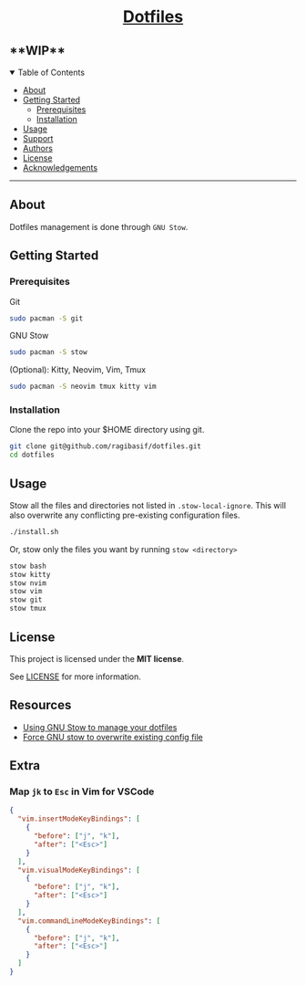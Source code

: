 <div align="center">
  <a href="https://github.com/ragibasif/dotfiles">
      <h1>Dotfiles</h1>
  </a>
</div>

<h2>**WIP**</h2>

<!--TODO: refactor readme-->

<details open="open">
<summary>Table of Contents</summary>

- [About](#about)
- [Getting Started](#getting-started)
  - [Prerequisites](#prerequisites)
  - [Installation](#installation)
- [Usage](#usage)
- [Support](#support)
- [Authors](#authors)
- [License](#license)
- [Acknowledgements](#acknowledgements)

</details>

---

## About

Dotfiles management is done through `GNU Stow`.

## Getting Started

### Prerequisites

Git

```bash
sudo pacman -S git
```
GNU Stow

```bash
sudo pacman -S stow
```

(Optional): Kitty, Neovim, Vim, Tmux

```bash
sudo pacman -S neovim tmux kitty vim
```

### Installation

Clone the repo into your $HOME directory using git.

```bash
git clone git@github.com/ragibasif/dotfiles.git
cd dotfiles
```

## Usage

Stow all the files and directories not listed in `.stow-local-ignore`. This
will also overwrite any conflicting pre-existing configuration files.

```bash
./install.sh
```

Or, stow only the files you want by running `stow <directory>`

```bash
stow bash
stow kitty
stow nvim
stow vim
stow git
stow tmux
```

## License

This project is licensed under the **MIT license**.

See [LICENSE](LICENSE) for more information.

## Resources

- [Using GNU Stow to manage your dotfiles](https://brandon.invergo.net/news/2012-05-26-using-gnu-stow-to-manage-your-dotfiles.html)
- [Force GNU stow to overwrite existing config file](https://www.reddit.com/r/linux4noobs/comments/b5ig2h/is_there_any_way_to_force_gnu_stow_to_overwrite/)

## Extra

### Map `jk` to `Esc` in Vim for VSCode

```json
{
  "vim.insertModeKeyBindings": [
    {
      "before": ["j", "k"],
      "after": ["<Esc>"]
    }
  ],
  "vim.visualModeKeyBindings": [
    {
      "before": ["j", "k"],
      "after": ["<Esc>"]
    }
  ],
  "vim.commandLineModeKeyBindings": [
    {
      "before": ["j", "k"],
      "after": ["<Esc>"]
    }
  ]
}
```
